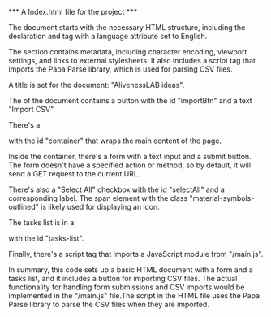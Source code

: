 *** A Index.html file for the project ***

The document starts with the necessary HTML structure, including the <!doctype html> declaration and <html> tag with a language attribute set to English.

The <head> section contains metadata, including character encoding, viewport settings, and links to external stylesheets. It also includes a script tag that imports the Papa Parse library, which is used for parsing CSV files.

A title is set for the document: "AlivenessLAB ideas".

The <body> of the document contains a button with the id "importBtn" and a text "Import CSV".

There's a <div> with the id "container" that wraps the main content of the page.

Inside the container, there's a form with a text input and a submit button. The form doesn't have a specified action or method, so by default, it will send a GET request to the current URL.

There's also a "Select All" checkbox with the id "selectAll" and a corresponding label. The span element with the class "material-symbols-outlined" is likely used for displaying an icon.

The tasks list is in a <div> with the id "tasks-list".

Finally, there's a script tag that imports a JavaScript module from "/main.js".

In summary, this code sets up a basic HTML document with a form and a tasks list, and it includes a button for importing CSV files. The actual functionality for handling form submissions and CSV imports would be implemented in the "/main.js" file.The script in the HTML file uses the Papa Parse library to parse the CSV files when they are imported.



